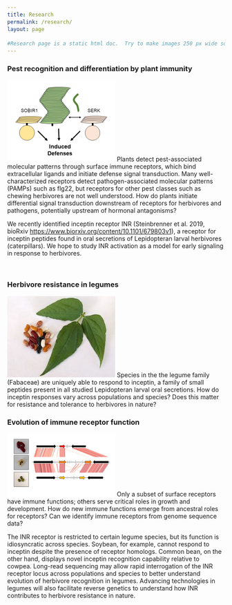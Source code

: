 ```yaml
---
title: Research
permalink: /research/
layout: page

#Research page is a static html doc.  Try to make images 250 px wide so that text wraps nicely.
---
```


### Pest recognition and differentiation by plant immunity

<img src="/images/research1.png" class="align-left" alt="">
Plants detect pest-associated molecular patterns through surface immune receptors, which bind extracellular ligands and initiate defense signal transduction.  Many well-characterized receptors detect pathogen-associated molecular patterns (PAMPs) such as flg22, but receptors for other pest classes such as chewing herbivores are not well understood.  How do plants initiate differential signal transduction downstream of receptors for herbivores and pathogens, potentially upstream of hormonal antagonisms?

We recently identified inceptin receptor INR (Steinbrenner et al. 2019, bioRxiv https://www.biorxiv.org/content/10.1101/679803v1), a receptor for inceptin peptides found in oral secretions of Lepidopteran larval herbivores (caterpillars).  We hope to study INR activation as a model for early signaling in response to herbivores.

<BR CLEAR="left">

### ​Herbivore resistance in legumes
<img src="/images/research2.jpg" class="align-left" alt="">
Species in the the legume family (Fabaceae) are uniquely able to respond to inceptin, a family of small peptides present in all studied Lepidopteran larval oral secretions.  How do inceptin responses vary across populations and species?  Does this matter for resistance and tolerance to herbivores in nature?


<BR CLEAR="left">

### Evolution of immune receptor function
<img src="/images/research3.png" class="align-left" alt="">
Only a subset of surface receptors have immune functions; others serve critical roles in growth and development.  How do new immune functions emerge from ancestral roles for receptors?  Can we identify immune receptors from genome sequence data?

The INR receptor is restricted to certain legume species, but its function is idiosyncratic across species.  Soybean, for example, cannot respond to inceptin despite the presence of receptor homologs.  Common bean, on the other hand, displays novel inceptin recognition capability relative to cowpea.  Long-read sequencing may allow rapid interrogation of the INR receptor locus across populations and species to better understand evolution of herbivore recognition in legumes.  Advancing technologies in legumes will also facilitate reverse genetics to understand how INR contributes to herbivore resistance in nature.